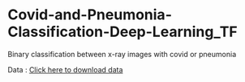 # Covid-and-Pneumonia-Classification-Deep-Learning_TF
Binary classification between x-ray images with covid or pneumonia

Data  : [Click here to download data](https://www.kaggle.com/datasets/pranavraikokte/covid19-image-dataset)

